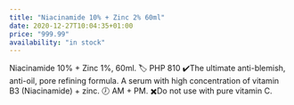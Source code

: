 ```yaml
---
title: "Niacinamide 10% + Zinc 2% 60ml"
date: 2020-12-27T10:04:35+01:00
price: "999.99"
availability: "in stock"
---
```


Niacinamide 10% + Zinc 1%, 60ml.
🏷 PHP 810
✔️The ultimate anti-blemish, anti-oil, pore refining formula. A serum with high concentration of vitamin B3 (Niacinamide) + zinc.
🕖 AM + PM.
✖️Do not use with pure vitamin C.
